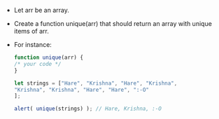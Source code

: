 - Let arr be an array.

- Create a function unique(arr) that should return an array with unique items of arr.

- For instance:
    ```js
    function unique(arr) {
    /* your code */
    }

    let strings = ["Hare", "Krishna", "Hare", "Krishna",
    "Krishna", "Krishna", "Hare", "Hare", ":-O"
    ];

    alert( unique(strings) ); // Hare, Krishna, :-O
    ```